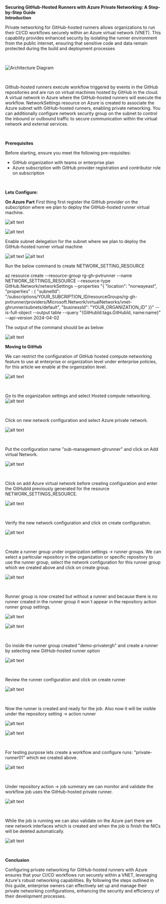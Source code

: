 **Securing GitHub-Hosted Runners with Azure Private Networking: A Step-by-Step Guide**
<br>
**Introduction**

Private networking for GitHub-hosted runners allows organizations to run their CI/CD workflows securely within an Azure virtual network (VNET). This capability provides enhanced security by isolating the runner environment from the public internet, ensuring that sensitive code and data remain protected during the build and deployment processes

<br>

![Architecture Diagram](/docs/articles/ghpvt-run/diagram.png)

<br>

Github-hosted runners execute workflow triggered by events in the GitHub repositories and are run on virtual machines hosted by GitHub in the cloud. A virtual network in Azure where the GitHub-hosted runners will execute the workflow. NetworkSettings resource on Azure is created to associate the Azure subnet with GitHub-hosted runners, enabling private networking. You can additionally configure network security group on the subnet to control the inbound or outbound traffic to secure communication within the virtual network and external services. 

<br>

**Prerequisites**

Before starting, ensure you meet the following pre-requisites: 

- GitHub organization with teams or enterprise plan
- Azure subscription with GitHub provider registration and contributor role on subscription

<br>

**Lets Configure:**

**On Azure Part**
First thing first register the GitHub provider on the subscription where we plan to deploy the GitHub-hosted runner virtual machine. 

![alt text](/docs/articles/ghpvt-run/17.png)

![alt text](/docs/articles/ghpvt-run/18.png)

Enable subnet delegation for the subnet where we plan to deploy the GitHub-hosted runner virtual machine

![alt text](/docs/articles/ghpvt-run/19.png)
![alt text](/docs/articles/ghpvt-run/20.png)

Run the below command to create NETWORK_SETTING_RESOURCE

az resource create --resource-group rg-gh-pvtrunner  --name NETWORK_SETTINGS_RESOURCE --resource-type GitHub.Network/networkSettings --properties "{ \"location\": \"norwayeast\", \"properties\" : {  \"subnetId\": \"/subscriptions/YOUR_SUBCRIPTION_ID/resourceGroups/rg-gh-pvtrunner/providers/Microsoft.Network/virtualNetworks/vnet-ghrunner/subnets/default\", \"businessId\": \"YOUR_ORGANIZATION_ID\" }}" --is-full-object --output table --query "{GitHubId:tags.GitHubId, name:name}" --api-version 2024-04-02

The output of the command should be as below: 

![alt text](/docs/articles/ghpvt-run/21.png)

**Moving to GitHub**

We can restrict the configuration of GitHub hosted compute networking feature to use at enterprise or organization level under enterprise policies, for this article we enable at the organization level. 

![alt text](/docs/articles/ghpvt-run/1.png)

<br>

Go to the organization settings and select Hosted compute networking. 
![alt text](/docs/articles/ghpvt-run/2.png)

<br>

Click on new network configuration and select Azure private network.

![alt text](/docs/articles/ghpvt-run/3.png)

<br>

Put the configuration name "sub-management-ghrunner" and click on Add virtual Network.

![alt text](/docs/articles/ghpvt-run/4.png)

<br>

Click on add Azure virtual network before creating configuration and enter the GitHubId previously generated for the resource NETWORK_SETTINGS_RESOURCE.

![alt text](/docs/articles/ghpvt-run/5.png)

<br>

Verify the new network configuration and click on create configuration.

![alt text](/docs/articles/ghpvt-run/6.png)

<br>

Create a runner group under organization settings -> runner groups. We can select a particular repository in the organization or specific repository to use the runner group, select the network configuration for this runner group which we created above and click on create group.

![alt text](/docs/articles/ghpvt-run/7.png)

<br>

Runner group is now created but without a runner and because there is  no runner created in the runner group it won´t appear in the repository action runner group settings. 

![alt text](/docs/articles/ghpvt-run/8.png)
<br>

![alt text](/docs/articles/ghpvt-run/9.png)

<br>

Go inside the runner group created "demo-privatergh" and create a runner by selecting new GitHub-hosted runner option

![alt text](/docs/articles/ghpvt-run/10.png)

<br>

Review the runner configuration and click on create runner

![alt text](/docs/articles/ghpvt-run/11.png)

<br>

Now the runner is created and ready for the job. Also now it will be visible under the repository setting -> action runner 

![alt text](/docs/articles/ghpvt-run/12.png)

![alt text](/docs/articles/ghpvt-run/13.png)

<br>

For testing purpose lets create a workflow and configure runs: "private-runner01" which we created above. 

![alt text](/docs/articles/ghpvt-run/14.png)

<br>

Under repository action -> job summary we can monitor and validate the workflow job uses the GitHub-hosted private runner.

![alt text](/docs/articles/ghpvt-run/15.png)

<br>

While the job is running we can also validate on the Azure part there are new network interfaces which is created and when the job is finish the NICs will be deleted automatically. 

![alt text](/docs/articles/ghpvt-run/16.png)

<br>

**Conclusion**

Configuring private networking for GitHub-hosted runners with Azure ensures that your CI/CD workflows run securely within a VNET, leveraging Azure's robust networking capabilities. By following the steps outlined in this guide, enterprise owners can effectively set up and manage their private networking configurations, enhancing the security and efficiency of their development processes.